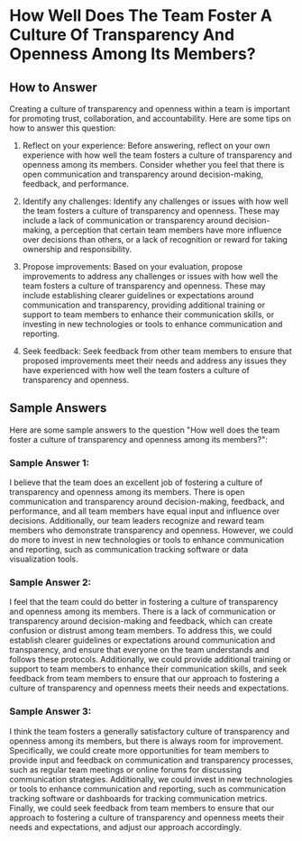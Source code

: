 How Well Does The Team Foster A Culture Of Transparency And Openness Among Its Members?
==============================================================================================================

How to Answer
-------------

Creating a culture of transparency and openness within a team is important for promoting trust, collaboration, and accountability. Here are some tips on how to answer this question:

1. Reflect on your experience: Before answering, reflect on your own experience with how well the team fosters a culture of transparency and openness among its members. Consider whether you feel that there is open communication and transparency around decision-making, feedback, and performance.

2. Identify any challenges: Identify any challenges or issues with how well the team fosters a culture of transparency and openness. These may include a lack of communication or transparency around decision-making, a perception that certain team members have more influence over decisions than others, or a lack of recognition or reward for taking ownership and responsibility.

3. Propose improvements: Based on your evaluation, propose improvements to address any challenges or issues with how well the team fosters a culture of transparency and openness. These may include establishing clearer guidelines or expectations around communication and transparency, providing additional training or support to team members to enhance their communication skills, or investing in new technologies or tools to enhance communication and reporting.

4. Seek feedback: Seek feedback from other team members to ensure that proposed improvements meet their needs and address any issues they have experienced with how well the team fosters a culture of transparency and openness.

Sample Answers
--------------

Here are some sample answers to the question "How well does the team foster a culture of transparency and openness among its members?":

### Sample Answer 1:

I believe that the team does an excellent job of fostering a culture of transparency and openness among its members. There is open communication and transparency around decision-making, feedback, and performance, and all team members have equal input and influence over decisions. Additionally, our team leaders recognize and reward team members who demonstrate transparency and openness. However, we could do more to invest in new technologies or tools to enhance communication and reporting, such as communication tracking software or data visualization tools.

### Sample Answer 2:

I feel that the team could do better in fostering a culture of transparency and openness among its members. There is a lack of communication or transparency around decision-making and feedback, which can create confusion or distrust among team members. To address this, we could establish clearer guidelines or expectations around communication and transparency, and ensure that everyone on the team understands and follows these protocols. Additionally, we could provide additional training or support to team members to enhance their communication skills, and seek feedback from team members to ensure that our approach to fostering a culture of transparency and openness meets their needs and expectations.

### Sample Answer 3:

I think the team fosters a generally satisfactory culture of transparency and openness among its members, but there is always room for improvement. Specifically, we could create more opportunities for team members to provide input and feedback on communication and transparency processes, such as regular team meetings or online forums for discussing communication strategies. Additionally, we could invest in new technologies or tools to enhance communication and reporting, such as communication tracking software or dashboards for tracking communication metrics. Finally, we could seek feedback from team members to ensure that our approach to fostering a culture of transparency and openness meets their needs and expectations, and adjust our approach accordingly.
